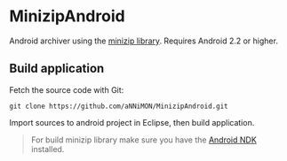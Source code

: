 MinizipAndroid
==============
Android archiver using the [minizip library](https://github.com/nmoinvaz/minizip).
Requires Android 2.2 or higher.

Build application
-----------------
Fetch the source code with Git:

    git clone https://github.com/aNNiMON/MinizipAndroid.git

Import sources to android project in Eclipse, then build application.

> For build minizip library make sure you have the [Android NDK](http://developer.android.com/tools/sdk/ndk/) installed.

